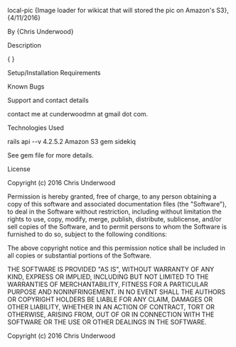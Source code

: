 local-pic
{Image loader for wikicat that will stored the pic on Amazon's S3}, {4/11/2016}

By {Chris Underwood}

Description

{ }

Setup/Installation Requirements



Known Bugs



Support and contact details

contact me at cunderwoodmn at gmail dot com.

Technologies Used

rails api --v 4.2.5.2
Amazon S3
gem sidekiq

See gem file for more details.

License

Copyright (c) 2016 Chris Underwood

Permission is hereby granted, free of charge, to any person obtaining a copy of this software and associated documentation files (the "Software"), to deal in the Software without restriction, including without limitation the rights to use, copy, modify, merge, publish, distribute, sublicense, and/or sell copies of the Software, and to permit persons to whom the Software is furnished to do so, subject to the following conditions:

The above copyright notice and this permission notice shall be included in all copies or substantial portions of the Software.

THE SOFTWARE IS PROVIDED "AS IS", WITHOUT WARRANTY OF ANY KIND, EXPRESS OR IMPLIED, INCLUDING BUT NOT LIMITED TO THE WARRANTIES OF MERCHANTABILITY, FITNESS FOR A PARTICULAR PURPOSE AND NONINFRINGEMENT. IN NO EVENT SHALL THE AUTHORS OR COPYRIGHT HOLDERS BE LIABLE FOR ANY CLAIM, DAMAGES OR OTHER LIABILITY, WHETHER IN AN ACTION OF CONTRACT, TORT OR OTHERWISE, ARISING FROM, OUT OF OR IN CONNECTION WITH THE SOFTWARE OR THE USE OR OTHER DEALINGS IN THE SOFTWARE.

Copyright (c) 2016 Chris Underwood
